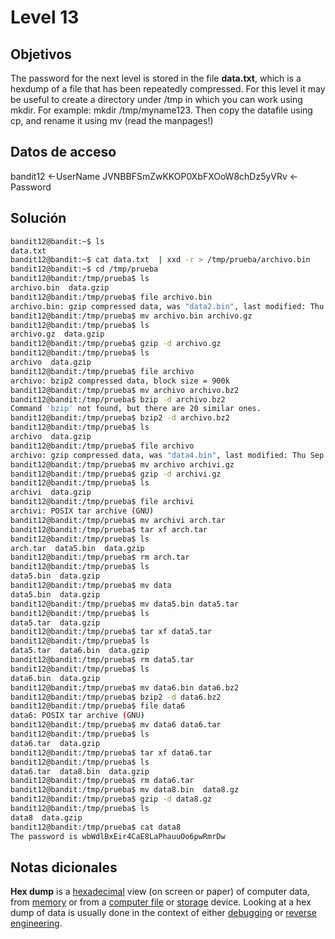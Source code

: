 # Level 13

## Objetivos
The password for the next level is stored in the file **data.txt**, which is a hexdump of a file that has been repeatedly compressed. For this level it may be useful to create a directory under /tmp in which you can work using mkdir. For example: mkdir /tmp/myname123. Then copy the datafile using cp, and rename it using mv (read the manpages!)

## Datos de acceso 
bandit12 <-UserName
JVNBBFSmZwKKOP0XbFXOoW8chDz5yVRv <-Password

## Solución 

```bash
bandit12@bandit:~$ ls
data.txt
bandit12@bandit:~$ cat data.txt  | xxd -r > /tmp/prueba/archivo.bin
bandit12@bandit:~$ cd /tmp/prueba
bandit12@bandit:/tmp/prueba$ ls
archivo.bin  data.gzip
bandit12@bandit:/tmp/prueba$ file archivo.bin
archivo.bin: gzip compressed data, was "data2.bin", last modified: Thu Sep  1 06:30:09 2022, max compression, from Unix, original size modulo 2^32 575
bandit12@bandit:/tmp/prueba$ mv archivo.bin archivo.gz
bandit12@bandit:/tmp/prueba$ ls
archivo.gz  data.gzip
bandit12@bandit:/tmp/prueba$ gzip -d archivo.gz
bandit12@bandit:/tmp/prueba$ ls
archivo  data.gzip
bandit12@bandit:/tmp/prueba$ file archivo
archivo: bzip2 compressed data, block size = 900k
bandit12@bandit:/tmp/prueba$ mv archivo archivo.bz2
bandit12@bandit:/tmp/prueba$ bzip -d archivo.bz2
Command 'bzip' not found, but there are 20 similar ones.
bandit12@bandit:/tmp/prueba$ bzip2 -d archivo.bz2
bandit12@bandit:/tmp/prueba$ ls
archivo  data.gzip
bandit12@bandit:/tmp/prueba$ file archivo
archivo: gzip compressed data, was "data4.bin", last modified: Thu Sep  1 06:30:09 2022, max compression, from Unix, original size modulo 2^32 20480
bandit12@bandit:/tmp/prueba$ mv archivo archivi.gz
bandit12@bandit:/tmp/prueba$ gzip -d archivi.gz
bandit12@bandit:/tmp/prueba$ ls
archivi  data.gzip
bandit12@bandit:/tmp/prueba$ file archivi
archivi: POSIX tar archive (GNU)
bandit12@bandit:/tmp/prueba$ mv archivi arch.tar
bandit12@bandit:/tmp/prueba$ tar xf arch.tar
bandit12@bandit:/tmp/prueba$ ls
arch.tar  data5.bin  data.gzip
bandit12@bandit:/tmp/prueba$ rm arch.tar
bandit12@bandit:/tmp/prueba$ ls
data5.bin  data.gzip
bandit12@bandit:/tmp/prueba$ mv data
data5.bin  data.gzip
bandit12@bandit:/tmp/prueba$ mv data5.bin data5.tar
bandit12@bandit:/tmp/prueba$ ls
data5.tar  data.gzip
bandit12@bandit:/tmp/prueba$ tar xf data5.tar
bandit12@bandit:/tmp/prueba$ ls
data5.tar  data6.bin  data.gzip
bandit12@bandit:/tmp/prueba$ rm data5.tar
bandit12@bandit:/tmp/prueba$ ls
data6.bin  data.gzip
bandit12@bandit:/tmp/prueba$ mv data6.bin data6.bz2
bandit12@bandit:/tmp/prueba$ bzip2 -d data6.bz2
bandit12@bandit:/tmp/prueba$ file data6
data6: POSIX tar archive (GNU)
bandit12@bandit:/tmp/prueba$ mv data6 data6.tar
bandit12@bandit:/tmp/prueba$ ls
data6.tar  data.gzip
bandit12@bandit:/tmp/prueba$ tar xf data6.tar
bandit12@bandit:/tmp/prueba$ ls
data6.tar  data8.bin  data.gzip
bandit12@bandit:/tmp/prueba$ rm data6.tar
bandit12@bandit:/tmp/prueba$ mv data8.bin  data8.gz
bandit12@bandit:/tmp/prueba$ gzip -d data8.gz
bandit12@bandit:/tmp/prueba$ ls
data8  data.gzip
bandit12@bandit:/tmp/prueba$ cat data8
The password is wbWdlBxEir4CaE8LaPhauuOo6pwRmrDw

```

## Notas dicionales 
**Hex dump** is a [hexadecimal](https://en.wikipedia.org/wiki/Hexadecimal "Hexadecimal") view (on screen or paper) of computer data, from [memory](https://en.wikipedia.org/wiki/Computer_memory "Computer memory") or from a [computer file](https://en.wikipedia.org/wiki/Computer_file "Computer file") or [storage](https://en.wikipedia.org/wiki/Computer_data_storage "Computer data storage") device. Looking at a hex dump of data is usually done in the context of either [debugging](https://en.wikipedia.org/wiki/Debugging "Debugging") or [reverse engineering](https://en.wikipedia.org/wiki/Reverse_engineering).